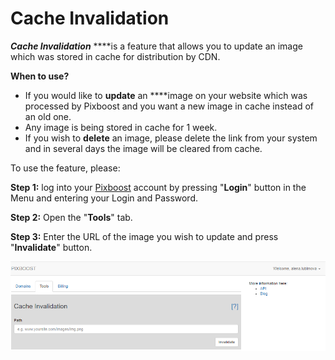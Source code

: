 # Cache Invalidation

_**Cache Invalidation**_ ****is a feature that allows you to update an image which was stored in cache for distribution by CDN.

**When to use?**

* If you would like to **update** an ****image on your website which was processed by Pixboost and you want a new image in cache instead of an old one.
* Any image is being stored in cache for 1 week.
* If you wish to **delete** an image, please delete the link from your system and in several days the image will be cleared from cache.

To use the feature, please:

**Step 1:** log into your [Pixboost](https://pixboost.com/) account by pressing "**Login**" button in the Menu and entering your Login and Password.

**Step 2:** Open the "**Tools**" tab.

**Step 3:** Enter the URL of the image you wish to update and press "**Invalidate**" button.

![](../.gitbook/assets/invalidate_cash.png)

